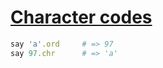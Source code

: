 [1]: https://rosettacode.org/wiki/Character_codes

# [Character codes][1]

```ruby
say 'a'.ord     # => 97
say 97.chr      # => 'a'
```

